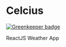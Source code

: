 # Celcius

[![Greenkeeper badge](https://badges.greenkeeper.io/SonyaMoisset/celcius.svg)](https://greenkeeper.io/)

ReactJS Weather App
